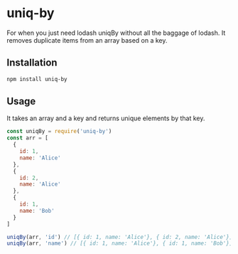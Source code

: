 # uniq-by

For when you just need lodash uniqBy without all the baggage of lodash. It removes duplicate items from an array based on a key.

## Installation

```sh
npm install uniq-by
```

## Usage

It takes an array and a key and returns unique elements by that key.

```js
const uniqBy = require('uniq-by')
const arr = [
  {
    id: 1,
    name: 'Alice'
  },
  {
    id: 2,
    name: 'Alice'
  },
  {
    id: 1,
    name: 'Bob'
  }
]

uniqBy(arr, 'id') // [{ id: 1, name: 'Alice'}, { id: 2, name: 'Alice'}]
uniqBy(arr, 'name') // [{ id: 1, name: 'Alice'}, { id: 1, name: 'Bob'}]
```
